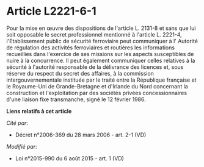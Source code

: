 # Article L2221-6-1

Pour la mise en œuvre des dispositions de l'article L. 2131-8 et sans que lui soit opposable le secret professionnel
mentionné à l'article L. 2221-4, l'Etablissement public de sécurité ferroviaire peut communiquer à l'     Autorité de
régulation des activités ferroviaires et routières  les informations recueillies dans l'exercice de ses missions sur les
aspects susceptibles de nuire à la concurrence. Il peut également communiquer celles relatives à la sécurité à l'autorité
responsable de la délivrance des licences et, sous réserve du respect du secret des affaires, à la commission
intergouvernementale instituée par le traité entre la République française et le Royaume-Uni de Grande-Bretagne et d'Irlande
du Nord concernant la construction et l'exploitation par des sociétés privées concessionnaires d'une liaison fixe
transmanche, signé le 12 février 1986.

**Liens relatifs à cet article**

_Cité par_:

  - Décret n°2006-369 du 28 mars 2006 - art. 2-1 (VD)

_Modifié par_:

  - Loi n°2015-990 du 6 août 2015 - art. 1 (VD)
